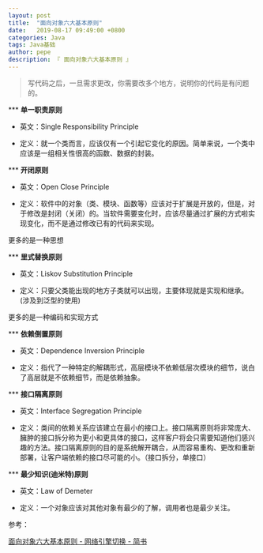 ```yaml
---
layout: post
title:  "面向对象六大基本原则"
date:   2019-08-17 09:49:00 +0800
categories: Java
tags: Java基础
author: pepe
description: 『 面向对象六大基本原则 』
---
```


> 写代码之后，一旦需求更改，你需要改多个地方，说明你的代码是有问题的。

*** **单一职责原则**

* 英文：Single Responsibility Principle

* 定义：就一个类而言，应该仅有一个引起它变化的原因。简单来说，一个类中应该是一组相关性很高的函数、数据的封装。


*** **开闭原则**

* 英文：Open Close Principle

* 定义：软件中的对象（类、模块、函数等）应该对于扩展是开放的，但是，对于修改是封闭（关闭）的。当软件需要变化时，应该尽量通过扩展的方式啦实现变化，而不是通过修改已有的代码来实现。

更多的是一种思想

*** **里式替换原则**

* 英文：Liskov Substitution Principle

* 定义：只要父类能出现的地方子类就可以出现，主要体现就是实现和继承。(涉及到泛型的使用)

更多的是一种编码和实现方式


*** **依赖倒置原则**

* 英文：Dependence Inversion Principle

* 定义：指代了一种特定的解耦形式，高层模块不依赖低层次模块的细节，说白了高层就是不依赖细节，而是依赖抽象。


*** **接口隔离原则**
* 英文：Interface Segregation Principle

* 定义：类间的依赖关系应该建立在最小的接口上。接口隔离原则将非常庞大、臃肿的接口拆分称为更小和更具体的接口，这样客户将会只需要知道他们感兴趣的方法。接口隔离原则的目的是系统解开耦合，从而容易重构、更改和重新部署，让客户端依赖的接口尽可能的小。（接口拆分，单接口）

*** **最少知识(迪米特)原则**

* 英文：Law of Demeter

* 定义：一个对象应该对其他对象有最少的了解，调用者也是最少关注。

参考：

[面向对象六大基本原则 - 网络引擎切换 - 简书](https://www.jianshu.com/p/e1d9ddc86c7d)


